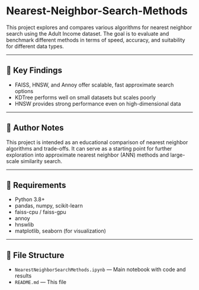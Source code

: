 # Nearest-Neighbor-Search-Methods

This project explores and compares various algorithms for nearest neighbor search using the Adult Income dataset. The goal is to evaluate and benchmark different methods in terms of speed, accuracy, and suitability for different data types.

---

## 📌 Key Findings

* FAISS, HNSW, and Annoy offer scalable, fast approximate search options
* KDTree performs well on small datasets but scales poorly
* HNSW provides strong performance even on high-dimensional data


---

## 🧠 Author Notes

This project is intended as an educational comparison of nearest neighbor algorithms and trade-offs. It can serve as a starting point for further exploration into approximate nearest neighbor (ANN) methods and large-scale similarity search.

---

## 📎 Requirements

* Python 3.8+
* pandas, numpy, scikit-learn
* faiss-cpu / faiss-gpu
* annoy
* hnswlib
* matplotlib, seaborn (for visualization)

---

## 📂 File Structure

* `NearestNeighborSearchMethods.ipynb` — Main notebook with code and results
* `README.md` — This file
